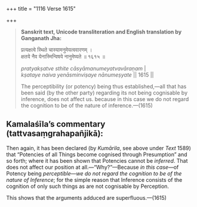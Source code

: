 +++
title = "1116 Verse 1615"

+++
> **Sanskrit text, Unicode transliteration and English translation by Ganganath Jha:** 
>
> प्रत्यक्षत्वे स्थिते चास्यामनुमेयत्ववारणम् ।  
> क्षतये नैव येनास्मिन्विषये नानुमेष्यते ॥ १६१५ ॥ 
>
> *pratyakṣatve sthite cāsyāmanumeyatvavāraṇam* \|  
> *kṣataye naiva yenāsminviṣaye nānumeṣyate* \|\| 1615 \|\| 
>
> The perceptibility (or potency) being thus established,—all that has been said (by the other party) regarding its not being cognisable by inference, does not affect us. because in this case we do not regard the cognition to be of the nature of inference.—(1615)



## Kamalaśīla’s commentary (tattvasaṃgrahapañjikā):

Then again, it has been declared (by *Kumārila*, see above under *Text* 1589) that “Potencies of all Things become cognised through Presumption” and so forth; where it has been shown that Potencies cannot be *inferred*. That does not affect our position at all.—“Why?”—Because *in this case*—of Potency being *perceptible*—*we do not regard the cognition to be of the nature of Inference*; for the simple reason that Inference consists of the cognition of only such things as are not cognisable by Perception.

This shows that the arguments adduced are superfluous.—(1615)


